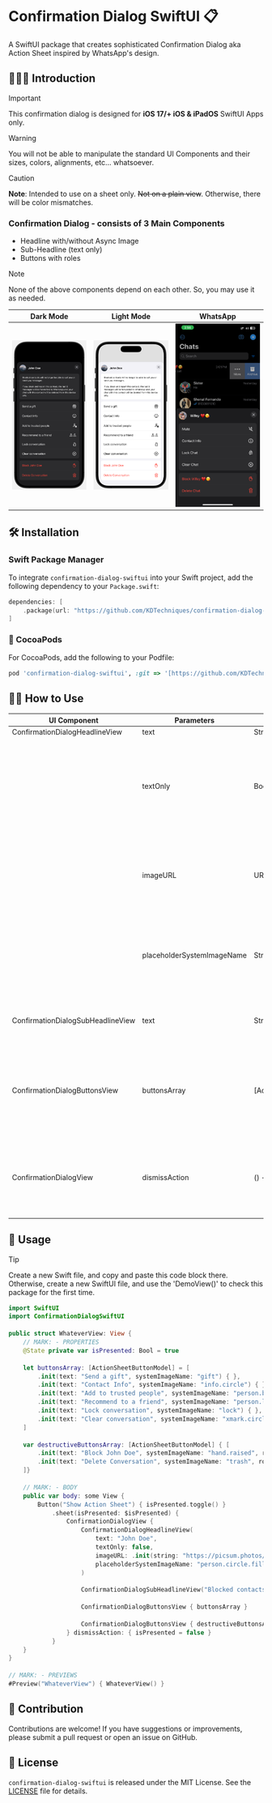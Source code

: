 # Confirmation Dialog SwiftUI 📋
A SwiftUI package that creates sophisticated Confirmation Dialog aka Action Sheet inspired by WhatsApp's design.

## 👨🏻‍🏫 Introduction

> [!IMPORTANT]
> This confirmation dialog is designed for **iOS 17/+ iOS & iPadOS** SwiftUI Apps only.

> [!WARNING]
> You will not be able to manipulate the standard UI Components and their sizes, colors, alignments, etc... whatsoever.

> [!CAUTION]
> **Note**: Intended to use on a sheet only. ~~Not on a plain view~~. Otherwise, there will be color mismatches.

### Confirmation Dialog - consists of 3 Main Components
- Headline with/without Async Image
- Sub-Headline (text only)
- Buttons with roles
> [!Note]
> None of the above components depend on each other. So, you may use it as needed.

|Dark Mode|Light Mode|WhatsApp|
|-|-|-|
|<img src='https://github.com/KDTechniques/confirmation-dialog-swiftui/blob/main/readme_images/WhatsApp%20Action%20Sheet%20SwiftUI%20Preview%20-%20Dark%20Mode.png?raw=true' width='300'>|<img src='https://github.com/KDTechniques/confirmation-dialog-swiftui/blob/main/readme_images/WhatsApp%20Action%20Sheet%20SwiftUI%20Preview%20-%20Light%20Mode.png?raw=true' width='300'>|<img src='https://github.com/KDTechniques/confirmation-dialog-swiftui/blob/main/readme_images/Original%20WhatsApp%20Action%20Sheet%20Preview.png?raw=true' width='300'>|

## 🛠️ Installation

### Swift Package Manager

To integrate `confirmation-dialog-swiftui` into your Swift project, add the following dependency to your `Package.swift`:

```swift
dependencies: [
    .package(url: "https://github.com/KDTechniques/confirmation-dialog-swiftui.git", from: "1.0.0")
]
```
### 🫛 CocoaPods
For CocoaPods, add the following to your Podfile:

```ruby
pod 'confirmation-dialog-swiftui', :git => '[https://github.com/KDTechniques/confirmation-dialog-swiftui.git](https://github.com/KDTechniques/confirmation-dialog-swiftui.git)'
```

## 💁🏻 How to Use

|UI Component|Parameters|Type|Description|
|-|-|-|-|
|ConfirmationDialogHeadlineView|text|String|Mandatory|
||textOnly|Bool (default = true)|If you don't need an image for the headline exclude the parameter or pass true. Otherwise, pass false.|
||imageURL|URL (optional)|If provided don't forget to set the 'textOnly' parameter to false. Otherwise, exclude the parameter.|
||placeholderSystemImageName|String (optional)|If the provided image URL fails or is nil at some point, this placeholder will be displayed.|
|||||
|ConfirmationDialogSubHeadlineView|text|String|Mandatory. Use '\n\n' if you want to go to a new line.|
|||||
|ConfirmationDialogButtonsView|buttonsArray|[ActionSheetButtonModel]|Mandatory. Use the 'role' parameter only for destructive actions. Otherwise, exclude the parameter.|
|||||
|ConfirmationDialogView|dismissAction|() -> Void|Mandatory. Use its closure to dismiss the action sheet, or to do something else.|

## 📖 Usage

> [!TIP]
> Create a new Swift file, and copy and paste this code block there. 
> Otherwise, create a new SwiftUI file, and use the 'DemoView()' to check this package for the first time.

``` swift
import SwiftUI
import ConfirmationDialogSwiftUI

public struct WhateverView: View {
    // MARK: - PROPERTIES
    @State private var isPresented: Bool = true
    
    let buttonsArray: [ActionSheetButtonModel] = [
        .init(text: "Send a gift", systemImageName: "gift") { },
        .init(text: "Contact Info", systemImageName: "info.circle") { },
        .init(text: "Add to trusted people", systemImageName: "person.badge.shield.checkmark") { },
        .init(text: "Recommend to a friend", systemImageName: "person.line.dotted.person") { },
        .init(text: "Lock conversation", systemImageName: "lock") { },
        .init(text: "Clear conversation", systemImageName: "xmark.circle") { }
    ]
    
    var destructiveButtonsArray: [ActionSheetButtonModel] { [
        .init(text: "Block John Doe", systemImageName: "hand.raised", role: .destructive) { },
        .init(text: "Delete Conversation", systemImageName: "trash", role: .destructive) { }
    ]}
    
    // MARK: - BODY
    public var body: some View {
        Button("Show Action Sheet") { isPresented.toggle() }
            .sheet(isPresented: $isPresented) {
                ConfirmationDialogView {
                    ConfirmationDialogHeadlineView(
                        text: "John Doe",
                        textOnly: false,
                        imageURL: .init(string: "https://picsum.photos/100"),
                        placeholderSystemImageName: "person.circle.fill"
                    )
                    
                    ConfirmationDialogSubHeadlineView("Blocked contacts will no longer be able to call you or send you messages.\n\nIf you block and report this contact, the last 5 messages will be forwarded to WhatsApp and your chat with this contact will be deleted from this device only.")
                    
                    ConfirmationDialogButtonsView { buttonsArray }
                    
                    ConfirmationDialogButtonsView { destructiveButtonsArray }
                } dismissAction: { isPresented = false }
            }
    }
}

// MARK: - PREVIEWS
#Preview("WhateverView") { WhateverView() }
```

## 🤝 Contribution
Contributions are welcome! If you have suggestions or improvements, please submit a pull request or open an issue on GitHub.

## 📜 License
`confirmation-dialog-swiftui` is released under the MIT License. See the [LICENSE](https://github.com/KDTechniques/confirmation-dialog-swiftui/blob/main/LICENSE) file for details.
